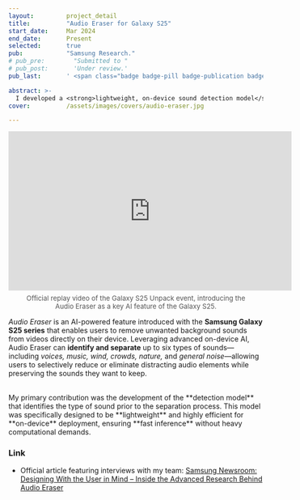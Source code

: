 ```yaml
---
layout:         project_detail
title:          "Audio Eraser for Galaxy S25"
start_date:     Mar 2024
end_date:       Present
selected:       true
pub:            "Samsung Research."
# pub_pre:        "Submitted to "
# pub_post:       'Under review.'
pub_last:       ' <span class="badge badge-pill badge-publication badge-success">Commercialized</span>'

abstract: >-
  I developed a <strong>lightweight, on-device sound detection model</strong> for <strong>Samsung’s Audio Eraser</strong> feature on the Galaxy S25 series.
cover:          /assets/images/covers/audio-eraser.jpg

---
```



<div style="margin:1em 0; text-align:center;">
  <iframe width="560" height="315" src="https://www.youtube.com/embed/HinL5jCy_oI?start=2907" title="YouTube video player" frameborder="0" allowfullscreen></iframe>
  <p style="color:#555; font-size:0.95em; margin-top:0.5em;">
    Official replay video of the Galaxy S25 Unpack event, introducing the<br>
    Audio Eraser as a key AI feature of the Galaxy S25.
  </p>
</div>

_Audio Eraser_ is an AI-powered feature introduced with the **Samsung Galaxy S25 series** that enables users to remove unwanted background sounds from videos directly on their device. Leveraging advanced on-device AI, Audio Eraser can **identify and separate** up to six types of sounds—including _voices, music, wind, crowds, nature,_ and _general noise_—allowing users to selectively reduce or eliminate distracting audio elements while preserving the sounds they want to keep.

<br>
My primary contribution was the development of the **detection model** that identifies the type of sound prior to the separation process. This model was specifically designed to be **lightweight** and highly efficient for **on-device** deployment, ensuring **fast inference** without heavy computational demands.

### Link

- Official article featuring interviews with my team: [Samsung Newsroom: Designing With the User in Mind – Inside the Advanced Research Behind Audio Eraser](https://news.samsung.com/global/interview-designing-with-the-user-in-mind-inside-the-advanced-research-behind-audio-eraser)